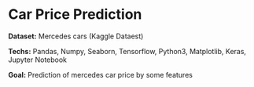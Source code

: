 # Car Price Prediction  
**Dataset:** Mercedes cars (Kaggle Dataest)

**Techs:** Pandas, Numpy, Seaborn, Tensorflow, Python3, Matplotlib, Keras, Jupyter Notebook

**Goal:** Prediction of mercedes car price by some features

